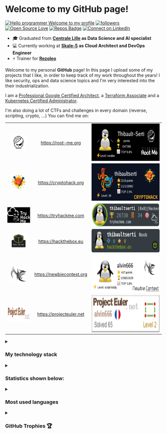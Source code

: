 <!--
**thibaultserti/thibaultserti** is a ✨ _special_ ✨ repository because its `README.md` (this file) appears on your GitHub profile.

Here are some ideas to get you started:

- 🔭 I’m currently working on ...
- 🌱 I’m currently learning ...
- 👯 I’m looking to collaborate on ...
- 🤔 I’m looking for help with ...
- 💬 Ask me about ...
- 📫 How to reach me: ...
- 😄 Pronouns: ...
- ⚡ Fun fact: ...
-->

# Welcome to my GitHub page!

[![Hello programmer Welcome to my profile](https://img.shields.io/badge/Hello,Programmer!-Welcome-orange.svg?style=flat&logo=github)](https://github.com/thibaultserti)
[![followers](https://img.shields.io/github/followers/thibaultserti?style=social)](https://github.com/thibaultserti?tab=followers)
[![Open Source Love](https://badges.frapsoft.com/os/v2/open-source.svg?v=103)](https://github.com/ovh/debian-cis)
[![Repos Badge](https://badges.pufler.dev/repos/thibaultserti)](https://github.com/thibaultserti?tab=repositories)
[![Connect on LinkedIn](https://img.shields.io/badge/--linkedin?label=LinkedIn&logo=LinkedIn&style=social)](https://www.linkedin.com/in/thibault-ayanides/)

- 🎓 Graduated from <b>[Centrale Lille](https://centralelille.fr) as Data Science and AI specialist</b>
- 💻 Currently working at <b>[Skale-5](https://skale-5.com) as Cloud Architect and DevOps Engineer</b>
- ⚡ Trainer for <b>[Rezoleo](https://github.com/rezoleo)</b> 

Welcome to my personal <b>GitHub</b> page! In this page I upload some of my projects that I like, in order to keep track of my work throughout the years!
I like security, ops and data science topics and I'm very interested into the their industrialization.

I am a [Professional Google Certified Architect](https://cloud.google.com/certification/cloud-architect), a [Terraform Associate](https://www.hashicorp.com/certification/terraform-associate) and a [Kubernetes Certified Administrator](https://www.cncf.io/certification/cka/).

I'm also doing a lot of CTFs and challenges in every domain (reverse, scripting, crypto, ...)
You can find me on:

<table align="center">
    <tr>
        <td align="center"><img src="./logos/root-me.png" width=50px height=50px/></td>
        <td align="center"><a href="https://root-me.org/Thibault-Serti">https://root-me.org</a></td>
        <td align="center"><img src="./badges/rootme.png" width=300px height=120px/></td>
    </tr>
    <tr>
        <td align="center"><img src="./logos/cryptohack.png" width=50px height=50px/></td>
        <td align="center"><a href="https://cryptohack.org/user/thibaultserti">https://cryptohack.org</a></td>
        <td align="center"><img src="./badges/cryptohack.png" width=300px height=120px/></td>
    </tr>
    <tr>
        <td align="center"><img src="./logos/try-hackme.png" width=100px height=50px/></td>
        <td align="center"><a href="https://tryhackme.com/p/thibaultserti">https://tryhackme.com</a></td>
        <td align="center"><img src="./badges/tryhackme.png" width=300 height=75></td>
    </tr>
    <tr>
        <td align="center"><img src="./logos/hackthebox.png" width=50px height=50px/></td>
        <td align="center"><a href="https://www.hackthebox.eu/home/users/profile/384113">https://hackthebox.eu</a></td>
        <td align="center"><img src="./badges/hackthebox.png" width=300px height=75px></td>
    </tr>
    <tr>
        <td align="center"><img src="./logos/newbie-contest.png" width=50px height=50px/></td>
        <td align="center"><a href="https://www.newbiecontest.org/index.php?page=info_membre&id=85319">https://newbiecontest.org</a></td>
        <td align="center"><img src="./badges/newbiecontest.png" width=300px height=120px></td>
    </tr>
     <tr>
        <td align="center"><img src="./logos/projecteuler.png" width=100px height=50px/></td>
        <td align="center"><a href="https://projecteuler.net/progress=alvin666">https://projecteuler.net</a></td>
        <td align="center"><img src="./badges/projecteuler.png" width=300px height=120px></td>
    </tr>
</table>

<details>
    <summary><h3> My technology stack</h3></summary>

#### Operating System

[![windows](https://img.shields.io/badge/Windows-0078D6?style=flat-square&logo=windows&logoColor=ffffff)](https://www.microsoft.com/)
[![macOS](https://img.shields.io/badge/macOS-000000?style=flat-square&logo=apple&logoColor=ffffff)](https://www.apple.com/macos/)
[![linux](https://img.shields.io/badge/Linux-FCC624?style=flat-square&logo=linux&logoColor=ffffff)](https://linux.com/)
[![ubuntu](https://img.shields.io/badge/Ubuntu-E95420?style=flat-square&logo=ubuntu&logoColor=ffffff)](https://www.ubuntu.com/)
[![debian](https://img.shields.io/badge/Debian-A81D33?style=flat-square&logo=debian&logoColor=ffffff)](https://www.debian.org/)
[![manjaro](https://img.shields.io/badge/Manjaro-35BF5C?style=flat-square&logo=manjaro&logoColor=ffffff)](https://www.manjaro.org/)

#### Programming
[![VS Code](https://img.shields.io/badge/IDE-VSCode-007ACC?style=flat-square&logo=Visual-studio-code)](https://code.visualstudio.com/)

[![Python](https://img.shields.io/badge/-Python-3776AB?style=flat-square&logo=python&logoColor=ffffff)](https://www.python.org/)
[![Golang](https://img.shields.io/badge/-Golang-00ADD8?style=flat-square&logo=go&logoColor=ffffff)](https://golang.org/)
[![Bash](https://img.shields.io/badge/-Bash-FFD500?style=flat-square&logo=shell&logoColor=ffffff)](https://www.gnu.org/software/bash/)
[![C](https://img.shields.io/badge/-C-A8B9CC?style=flat-square&logo=c&logoColor=ffffff)](https://www.iso.org/standard/74528.html)
[![Java](https://img.shields.io/badge/-Java-007396?style=flat-square&logo=java&logoColor=ffffff)](https://www.java.com)


#### Virtualization

[![Docker](https://img.shields.io/badge/-Docker-2496ED?style=flat-square&logo=docker&logoColor=ffffff)]()
[![Docker-compose](https://img.shields.io/badge/-Docker%20Compose-2496ED?style=flat-square&logo=docker&logoColor=ffffff)]()
[![Vagrant](https://img.shields.io/badge/-Vagrant-1868F2?style=flat-square&logo=vagrant&logoColor=ffffff)]()
[![Kubernetes](https://img.shields.io/badge/-Kubernetes-326CE5?style=flat-square&logo=kubernetes&logoColor=ffffff)]()
[![Helm](https://img.shields.io/badge/-Helm-0F1689?style=flat-square&logo=helm&logoColor=ffffff)]()
[![Packer](https://img.shields.io/badge/-Packer-02A8EF?style=flat-square&logo=packer&logoColor=ffffff)]()

#### Automation

[![Terraform](https://img.shields.io/badge/-Terraform-7B42BC?style=flat-square&logo=terraform&logoColor=ffffff)]()
[![Ansible](https://img.shields.io/badge/-Ansible-EE0000?style=flat-square&logo=ansible&logoColor=ffffff)]()
[![Puppet](https://img.shields.io/badge/-Puppet-FFAE1A?style=flat-square&logo=puppet&logoColor=ffffff)]()
 
#### Network

[![Nginx](https://img.shields.io/badge/-Nginx-009639?style=flat-square&logo=nginx&logoColor=ffffff)]()
[![Keepalived](https://img.shields.io/badge/-Keepalived-orange?style=flat-square&logoColor=ffffff)]()


#### CI/CD
    
[![Git](https://img.shields.io/badge/-Git-F05032?style=flat-square&logo=git&logoColor=ffffff)]()
[![Github Actions](https://img.shields.io/badge/-Github-181717?style=flat-square&logo=github&logoColor=ffffff)]()
[![Gitlab CI](https://img.shields.io/badge/-Gitlab-FCA121?style=flat-square&logo=gitlab&logoColor=ffffff)]()
[![Argocd](https://img.shields.io/badge/-Argocd-0F1689?style=flat-square&logoColor=ffffff)]()

    
#### Monitoring
[![Prometheus](https://img.shields.io/badge/-Prometheus-E6522C?style=flat-square&logo=prometheus&logoColor=ffffff)]()
[![Grafana](https://img.shields.io/badge/-Grafana-F46800?style=flat-square&logo=grafana&logoColor=ffffff)]()
[![Thanos](https://img.shields.io/badge/-Thanos-6d41ff?style=flat-square&logo=thanos&logoColor=ffffff)]()
[![Loki](https://img.shields.io/badge/-Loki-D36800?style=flat-square&logo=loki&logoColor=ffffff)]()
    

#### Storage

[![Postgresql](https://img.shields.io/badge/-Postgresql-4169E1?style=flat-square&logo=postgresql&logoColor=ffffff)]()
    
#### Cloud
 
[![GCP](https://img.shields.io/badge/-GCP-4285F4?style=flat-square&logo=googlecloud&logoColor=ffffff)]()
[![OVH](https://img.shields.io/badge/-OVH-123F6D?style=flat-square&logo=ovh&logoColor=ffffff)]()
    
</details>

<details>
    <summary><h3>Statistics shown below:</h3></summary>

<p align="center">&nbsp;<img align="center" src="https://github-readme-stats.vercel.app/api?username=thibaultserti&show_icons=true&hide_border=true&show_owner=true&title_color=FFFF00&theme=dark&layout=compact&include_all_commits=true" /><br>
<img align="center" src="https://github-readme-streak-stats.herokuapp.com/?user=thibaultserti&theme=radical&custom_title=streak-stats&hide_border=true&layout=compact" /><br>
<img align="center" src="https://github-profile-summary-cards.vercel.app/api/cards/profile-details?username=thibaultserti&theme=dracula" />
</p>
</details>
<details>
    <summary><h3>Most used languages</h3></summary>

<p align="center">&nbsp;<img src= "https://github-readme-stats.vercel.app/api/top-langs/?username=thibaultserti&layout=compact&hide=html&theme=dracula&hide_border=true"><br>
<a href="https://github.com/ryo-ma/github-profile-trophy" target="_blank">
    <img src= "https://github-profile-summary-cards.vercel.app/api/cards/repos-per-language?username=thibaultserti&theme=dracula" alt=""><br>
    <img src= "https://github-profile-summary-cards.vercel.app/api/cards/most-commit-language?username=thibaultserti&theme=dracula">
</a>
</p>
</details>


<details>
    <summary><h3>GitHub Trophies 🏆</h3></summary>

<p align="center">
  <a href="https://github.com/ryo-ma/github-profile-trophy" target="_blank">
    <img src="https://github-profile-trophy.vercel.app/?username=thibaultserti&column=8&margin-w=15&margin-h=15&no-bg=true&no-frame=true&theme=juicyfresh"/>
  </a>
</p>
</details>
